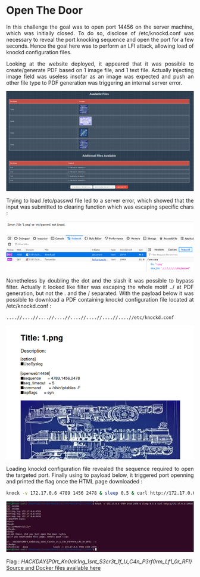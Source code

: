 # Open The Door 
<p align="justify"> In this challenge the goal was to open port 14456 on the server machine, which was initially closed. To do so, disclose of /etc/knockd.conf was necessary to reveal the port knocking sequence and open the port for a few seconds. Hence the goal here was to perform an LFI attack, allowing load of knockd configuration files. </p>

<p align="justify">Looking at the website deployed, it appeared that it was possible to create/generate PDF based on 1 image file, and 1 text file. Actually injecting image field was useless insofar as an image was expected and push an other file type to PDF generation was triggering an internal server error. </p>

<p align="center">
<img src="Screenshots/S1.png">
</p>

<p align="justify">Trying to load /etc/passwd file led to a server error, which showed that the input was submitted to clearing function which was escaping specific chars : </p>

<p align="center">
<img src="Screenshots/S2.png">
</p>

<p align="justify">Nonetheless by doubling the dot and the slash it was possible to bypass filter. Actually it looked like filter was escaping the whole motif ../ at PDF generation, but not the . and the / separated. With the payload below it was possible to download a PDF containing knockd configuration file located at /etc/knockd.conf : </p>

````text
....//....//....//....//....//....//....//....//etc/knockd.conf
````

<p align="center">
<img src="Screenshots/S5.png">
</p>

<p align="justify">Loading knockd configuration file revealed the sequence required to open the targeted port. Finally using to payload below, it triggered port openning and printed the flag once the HTML page downloaded : </p>

````bash
knock -v 172.17.0.6 4789 1456 2478 & sleep 0.5 & curl http://172.17.0.6:14456
````

<p align="center">
<img src="Screenshots/S4.png">
</p>

Flag : _HACKDAY{P0rt_Kn0ck1ng_1snt_S3cr3t_1f_U_C4n_P3rf0rm_Lf1_0r_RFI}_ <a href="">Source and Docker files available here</a>
